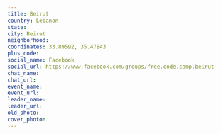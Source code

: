 ```yaml
---
title: Beirut
country: Lebanon
state: 
city: Beirut
neighborhood: 
coordinates: 33.89592, 35.47843
plus_code:
social_name: Facebook
social_url: https://www.facebook.com/groups/free.code.camp.beirut
chat_name:
chat_url:
event_name:
event_url:
leader_name:
leader_url:
old_photo: 
cover_photo:
---
```

